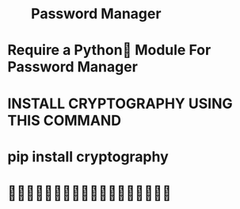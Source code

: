 #      <ul>Password Manager<ul>     



# Require a Python🐍 Module For Password Manager




# INSTALL CRYPTOGRAPHY USING THIS COMMAND
# pip install cryptography





# 🙁🙁🙁🙁🙁🙁🙁🙁🙁🙁🙁🙁🙁🙁🙁🙁🙁🙁
